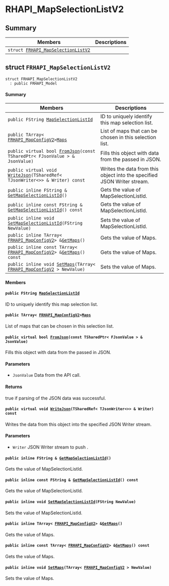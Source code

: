 # RHAPI_MapSelectionListV2 <a id="group__RHAPI__MapSelectionListV2"></a>

## Summary

 Members                        | Descriptions                                
--------------------------------|---------------------------------------------
`struct `[`FRHAPI_MapSelectionListV2`](#structFRHAPI__MapSelectionListV2) | 

## struct `FRHAPI_MapSelectionListV2` <a id="structFRHAPI__MapSelectionListV2"></a>

```
struct FRHAPI_MapSelectionListV2
  : public FRHAPI_Model
```

#### Summary

 Members                        | Descriptions                                
--------------------------------|---------------------------------------------
`public FString `[`MapSelectionListId`](#structFRHAPI__MapSelectionListV2_1a14dc8c0be8f15c5611dbf79087b0599e) | ID to uniquely identify this map selection list.
`public TArray< `[`FRHAPI_MapConfigV2`](RHAPI_MapConfigV2.md#structFRHAPI__MapConfigV2)` > `[`Maps`](#structFRHAPI__MapSelectionListV2_1ac98cad728a16cb2c742629671a17b010) | List of maps that can be chosen in this selection list.
`public virtual bool `[`FromJson`](#structFRHAPI__MapSelectionListV2_1a480a4fa3df75fcf83ea5b875d615187f)`(const TSharedPtr< FJsonValue > & JsonValue)` | Fills this object with data from the passed in JSON.
`public virtual void `[`WriteJson`](#structFRHAPI__MapSelectionListV2_1acc9ee2168e3523742307aa8cc58d92eb)`(TSharedRef< TJsonWriter<>> & Writer) const` | Writes the data from this object into the specified JSON Writer stream.
`public inline FString & `[`GetMapSelectionListId`](#structFRHAPI__MapSelectionListV2_1ac7e58e7080e1e034770f8181bc5f258a)`()` | Gets the value of MapSelectionListId.
`public inline const FString & `[`GetMapSelectionListId`](#structFRHAPI__MapSelectionListV2_1a92d6c0635bb56833635852c475a923b6)`() const` | Gets the value of MapSelectionListId.
`public inline void `[`SetMapSelectionListId`](#structFRHAPI__MapSelectionListV2_1a4163b0da3ef171fad2fae764139e1807)`(FString NewValue)` | Sets the value of MapSelectionListId.
`public inline TArray< `[`FRHAPI_MapConfigV2`](RHAPI_MapConfigV2.md#structFRHAPI__MapConfigV2)` > & `[`GetMaps`](#structFRHAPI__MapSelectionListV2_1a7ef11344b831aa06219fedf6eb2416aa)`()` | Gets the value of Maps.
`public inline const TArray< `[`FRHAPI_MapConfigV2`](RHAPI_MapConfigV2.md#structFRHAPI__MapConfigV2)` > & `[`GetMaps`](#structFRHAPI__MapSelectionListV2_1a2f5bc9a98548876244a84d7557263357)`() const` | Gets the value of Maps.
`public inline void `[`SetMaps`](#structFRHAPI__MapSelectionListV2_1a3bb3db9859948e65b89d94ffab03eb06)`(TArray< `[`FRHAPI_MapConfigV2`](RHAPI_MapConfigV2.md#structFRHAPI__MapConfigV2)` > NewValue)` | Sets the value of Maps.

#### Members

#### `public FString `[`MapSelectionListId`](#structFRHAPI__MapSelectionListV2_1a14dc8c0be8f15c5611dbf79087b0599e) <a id="structFRHAPI__MapSelectionListV2_1a14dc8c0be8f15c5611dbf79087b0599e"></a>

ID to uniquely identify this map selection list.

#### `public TArray< `[`FRHAPI_MapConfigV2`](RHAPI_MapConfigV2.md#structFRHAPI__MapConfigV2)` > `[`Maps`](#structFRHAPI__MapSelectionListV2_1ac98cad728a16cb2c742629671a17b010) <a id="structFRHAPI__MapSelectionListV2_1ac98cad728a16cb2c742629671a17b010"></a>

List of maps that can be chosen in this selection list.

#### `public virtual bool `[`FromJson`](#structFRHAPI__MapSelectionListV2_1a480a4fa3df75fcf83ea5b875d615187f)`(const TSharedPtr< FJsonValue > & JsonValue)` <a id="structFRHAPI__MapSelectionListV2_1a480a4fa3df75fcf83ea5b875d615187f"></a>

Fills this object with data from the passed in JSON.

#### Parameters
* `JsonValue` Data from the API call.

#### Returns
true if parsing of the JSON data was successful.

#### `public virtual void `[`WriteJson`](#structFRHAPI__MapSelectionListV2_1acc9ee2168e3523742307aa8cc58d92eb)`(TSharedRef< TJsonWriter<>> & Writer) const` <a id="structFRHAPI__MapSelectionListV2_1acc9ee2168e3523742307aa8cc58d92eb"></a>

Writes the data from this object into the specified JSON Writer stream.

#### Parameters
* `Writer` JSON Writer stream to push .

#### `public inline FString & `[`GetMapSelectionListId`](#structFRHAPI__MapSelectionListV2_1ac7e58e7080e1e034770f8181bc5f258a)`()` <a id="structFRHAPI__MapSelectionListV2_1ac7e58e7080e1e034770f8181bc5f258a"></a>

Gets the value of MapSelectionListId.

#### `public inline const FString & `[`GetMapSelectionListId`](#structFRHAPI__MapSelectionListV2_1a92d6c0635bb56833635852c475a923b6)`() const` <a id="structFRHAPI__MapSelectionListV2_1a92d6c0635bb56833635852c475a923b6"></a>

Gets the value of MapSelectionListId.

#### `public inline void `[`SetMapSelectionListId`](#structFRHAPI__MapSelectionListV2_1a4163b0da3ef171fad2fae764139e1807)`(FString NewValue)` <a id="structFRHAPI__MapSelectionListV2_1a4163b0da3ef171fad2fae764139e1807"></a>

Sets the value of MapSelectionListId.

#### `public inline TArray< `[`FRHAPI_MapConfigV2`](RHAPI_MapConfigV2.md#structFRHAPI__MapConfigV2)` > & `[`GetMaps`](#structFRHAPI__MapSelectionListV2_1a7ef11344b831aa06219fedf6eb2416aa)`()` <a id="structFRHAPI__MapSelectionListV2_1a7ef11344b831aa06219fedf6eb2416aa"></a>

Gets the value of Maps.

#### `public inline const TArray< `[`FRHAPI_MapConfigV2`](RHAPI_MapConfigV2.md#structFRHAPI__MapConfigV2)` > & `[`GetMaps`](#structFRHAPI__MapSelectionListV2_1a2f5bc9a98548876244a84d7557263357)`() const` <a id="structFRHAPI__MapSelectionListV2_1a2f5bc9a98548876244a84d7557263357"></a>

Gets the value of Maps.

#### `public inline void `[`SetMaps`](#structFRHAPI__MapSelectionListV2_1a3bb3db9859948e65b89d94ffab03eb06)`(TArray< `[`FRHAPI_MapConfigV2`](RHAPI_MapConfigV2.md#structFRHAPI__MapConfigV2)` > NewValue)` <a id="structFRHAPI__MapSelectionListV2_1a3bb3db9859948e65b89d94ffab03eb06"></a>

Sets the value of Maps.

